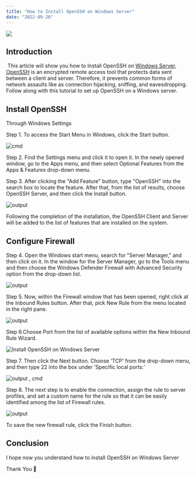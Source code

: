 ```yaml
---
title: "How to Install OpenSSH on Windows Server"
date: "2022-09-26"
---
```


![](images/How-to-Install-OpenSSH-on-Windows-Server_utho.jpg)

## Introduction

 This article will show you how to Install OpenSSH on [Windows Server](https://utho.com/docs/tutorial/category/windows-tutorial/), [OpenSSH](https://en.wikipedia.org/wiki/OpenSSH) is an encrypted remote access tool that protects data sent between a client and server. Therefore, it prevents common forms of network assaults like as connection hijacking, sniffing, and eavesdropping. Follow along with this tutorial to set up OpenSSH on a Windows server.

## Install OpenSSH

Through Windows Settings

Step 1. To access the Start Menu in Windows, click the Start button.

![cmd](images/1-11.png)

Step 2. Find the Settings menu and click it to open it. In the newly opened window, go to the Apps menu, and then select Optional Features from the Apps & Features drop-down menu.

Step 3. After clicking the "Add Feature" button, type "OpenSSH" into the search box to locate the feature. After that, from the list of results, choose OpenSSH Server, and then click the Install button.

![output](images/2-8.png)

Following the completion of the installation, the OpenSSH Client and Server will be added to the list of features that are installed on the system.

## Configure Firewall

Step 4. Open the Windows start menu, search for "Server Manager," and then click on it. In the window for the Server Manager, go to the Tools menu and then choose the Windows Defender Firewall with Advanced Security option from the drop-down list.

![output](images/3-8-1024x529.png)

Step 5. Now, within the Firewall window that has been opened, right click at the Inbound Rules button. After that, pick New Rule from the menu located in the right pane.

![output](images/4-7-1024x541.png)

Step 6.Choose Port from the list of available options within the New Inbound Rule Wizard.

![Install OpenSSH on Windows Server](images/5-10.png)

Step 7. Then click the Next button. Choose 'TCP' from the drop-down menu, and then type 22 into the box under 'Specific local ports:'

![output , cmd](images/6-6-1024x679.png)

Step 8. The next step is to enable the connection, assign the rule to server profiles, and set a custom name for the rule so that it can be easily identified among the list of Firewall rules.

![output](images/7-6-1024x682.png)

To save the new firewall rule, click the Finish button.

## Conclusion

I hope now you understand how to install OpenSSH on Windows Server  

Thank You 🙂
